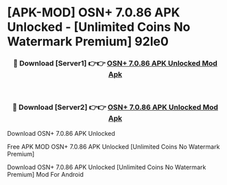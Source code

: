 # [APK-MOD] OSN+ 7.0.86 APK Unlocked - [Unlimited Coins No Watermark Premium] 92le0



<div align="center">
<h3>🔴 Download [Server1] 👉👉 <a href="https://momento.my/?title=OSN+_7.0.86_APK_Unlocked">OSN+ 7.0.86 APK Unlocked Mod Apk</a></h3><br>

<h3>🔴 Download [Server2] 👉👉 <a href="https://momento.my/?title=OSN+_7.0.86_APK_Unlocked">OSN+ 7.0.86 APK Unlocked Mod Apk</a></h3>
</div>



Download OSN+ 7.0.86 APK Unlocked 

Free APK MOD OSN+ 7.0.86 APK Unlocked [Unlimited Coins No Watermark Premium]

Download OSN+ 7.0.86 APK Unlocked [Unlimited Coins No Watermark Premium] Mod For Android
